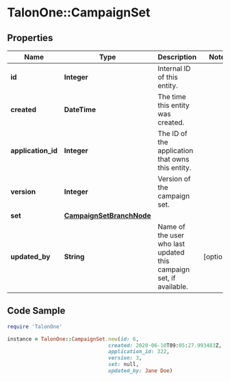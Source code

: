 # TalonOne::CampaignSet

## Properties

Name | Type | Description | Notes
------------ | ------------- | ------------- | -------------
**id** | **Integer** | Internal ID of this entity. | 
**created** | **DateTime** | The time this entity was created. | 
**application_id** | **Integer** | The ID of the application that owns this entity. | 
**version** | **Integer** | Version of the campaign set. | 
**set** | [**CampaignSetBranchNode**](CampaignSetBranchNode.md) |  | 
**updated_by** | **String** | Name of the user who last updated this campaign set, if available. | [optional] 

## Code Sample

```ruby
require 'TalonOne'

instance = TalonOne::CampaignSet.new(id: 6,
                                 created: 2020-06-10T09:05:27.993483Z,
                                 application_id: 322,
                                 version: 3,
                                 set: null,
                                 updated_by: Jane Doe)
```


